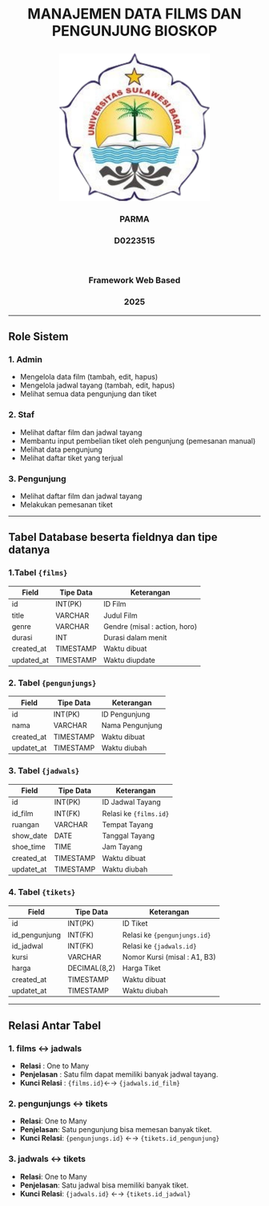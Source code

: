 # <p align="center" style="margin-top: 0;">MANAJEMEN DATA FILMS DAN PENGUNJUNG BIOSKOP</p>

<p align="center">
  <img src="logo_Unsulbar.png" width="300" alt="Deskripsi gambar" />
</p>

### <p align="center">PARMA</p>
### <p align="center">D0223515</p></br>
### <p align="center">Framework Web Based</p>
### <p align="center">2025</p>

---
## Role Sistem
### 1. Admin
- Mengelola data film (tambah, edit, hapus)
- Mengelola jadwal tayang (tambah, edit, hapus)
- Melihat semua data pengunjung dan tiket

### 2. Staf
- Melihat daftar film dan jadwal tayang
- Membantu input pembelian tiket oleh pengunjung (pemesanan manual)
- Melihat data pengunjung
- Melihat daftar tiket yang terjual

### 3. Pengunjung
- Melihat daftar film dan jadwal tayang
- Melakukan pemesanan tiket

---
## Tabel Database beserta fieldnya dan tipe datanya

### 1.Tabel ```{films}```
| Field | Tipe Data | Keterangan |
| ----------- | ----------- | ----------- |
| id | INT(PK) | ID Film |
| title | VARCHAR | Judul Film |
| genre | VARCHAR | Gendre (misal : action, horo) |
| durasi | INT | Durasi dalam menit |
| created_at | TIMESTAMP | Waktu dibuat |
| updated_at | TIMESTAMP | Waktu diupdate |

### 2. Tabel ```{pengunjungs}```
| Field | Tipe Data | Keterangan |
| ----------- | ----------- | ----------- |
| id | INT(PK) | ID Pengunjung |
| nama | VARCHAR | Nama Pengunjung |
| created_at | TIMESTAMP | Waktu dibuat |
| updatet_at | TIMESTAMP | Waktu diubah |

### 3. Tabel ```{jadwals}```
| Field | Tipe Data | Keterangan |
| ----------- | ----------- | ----------- |
| id | INT(PK) | ID Jadwal Tayang |
| id_film | INT(FK) | Relasi ke ```{films.id}``` |
| ruangan | VARCHAR | Tempat Tayang|
| show_date | DATE | Tanggal Tayang |
| shoe_time | TIME | Jam Tayang|
| created_at | TIMESTAMP | Waktu dibuat |
| updatet_at | TIMESTAMP | Waktu diubah |

### 4. Tabel ```{tikets}```
| Field | Tipe Data | Keterangan |
| ----------- | ----------- | ----------- |
| id | INT(PK) | ID Tiket |
| id_pengunjung | INT(FK) | Relasi ke ```{pengunjungs.id}``` |
| id_jadwal | INT(FK) | Relasi ke ```{jadwals.id}``` |
| kursi | VARCHAR | Nomor Kursi (misal : A1, B3) |
| harga | DECIMAL(8,2) | Harga Tiket|
| created_at | TIMESTAMP | Waktu dibuat |
| updatet_at | TIMESTAMP | Waktu diubah |

---

## Relasi Antar Tabel
### 1. films ↔ jadwals
- **Relasi** : One to Many
- **Penjelasan** : Satu film dapat memiliki banyak jadwal tayang.
- **Kunci Relasi** : ```{films.id}```←→ ```{jadwals.id_film}```

### 2. pengunjungs ↔ tikets
- **Relasi**: One to Many
- **Penjelasan**: Satu pengunjung bisa memesan banyak tiket.
- **Kunci Relasi**: ```{pengunjungs.id}``` ←→ ```{tikets.id_pengunjung}```

### 3. jadwals ↔ tikets
- **Relasi**: One to Many
- **Penjelasan**: Satu jadwal bisa memiliki banyak tiket.
- **Kunci Relasi**: ```{jadwals.id}``` ←→ ```{tikets.id_jadwal}```





